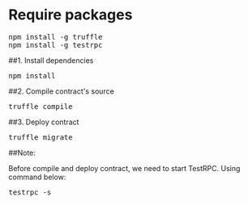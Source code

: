 # Require packages
<pre>
npm install -g truffle
npm install -g testrpc
</pre>

##1. Install dependencies
<pre>
npm install
</pre>

##2. Compile contract's source
<pre>
truffle compile
</pre>

##3. Deploy contract
<pre>
truffle migrate
</pre>

##Note:

Before compile and deploy contract, we need to start TestRPC. Using command below:

<pre>
testrpc -s
</pre>